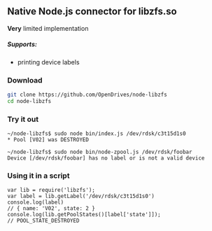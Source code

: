 ## Native Node.js connector for libzfs.so

**Very** limited implementation

##### Supports:

* printing device labels

### Download
```bash
git clone https://github.com/OpenDrives/node-libzfs
cd node-libzfs
```

### Try it out

```
~/node-libzfs$ sudo node bin/index.js /dev/rdsk/c3t15d1s0
* Pool [V02] was DESTROYED
```

```
~/node-libzfs$ sudo node bin/node-zpool.js /dev/rdsk/foobar
Device [/dev/rdsk/foobar] has no label or is not a valid device
```

### Using it in a script

```
var lib = require('libzfs');
var label = lib.getLabel('/dev/rdsk/c3t15d1s0')
console.log(label)
// { name: 'V02', state: 2 }
console.log(lib.getPoolStates()[label['state']]);
// POOL_STATE_DESTROYED
```


